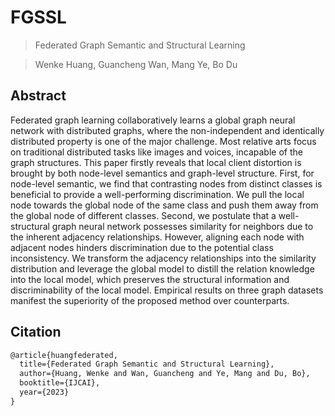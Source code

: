 # FGSSL

>Federated Graph Semantic and Structural Learning

>Wenke Huang, Guancheng Wan, Mang Ye, Bo Du

## Abstract

Federated graph learning collaboratively learns a global graph neural network with distributed graphs, where the non-independent and identically distributed property is one of the major challenge. Most relative arts focus on traditional distributed tasks like images and voices, incapable of the graph structures. This paper firstly reveals that local client distortion is brought by both node-level semantics and graph-level structure. First, for node-level semantic, we find that contrasting nodes from distinct classes is beneficial to provide a well-performing discrimination. We pull the local node towards the global node of the same class and push them away from the global node of different classes. Second, we postulate that a well-structural graph neural network possesses similarity for neighbors due to the inherent adjacency relationships. However, aligning each node with adjacent nodes hinders discrimination due to the potential class inconsistency. We transform the adjacency relationships into the similarity distribution and leverage the global model to distill the relation knowledge into the local model, which preserves the structural information and discriminability of the local model. Empirical results on three graph datasets manifest the superiority of the proposed method over counterparts.

## Citation

``` latex
@article{huangfederated,
  title={Federated Graph Semantic and Structural Learning},
  author={Huang, Wenke and Wan, Guancheng and Ye, Mang and Du, Bo},
  booktitle={IJCAI},
  year={2023}
}
```

